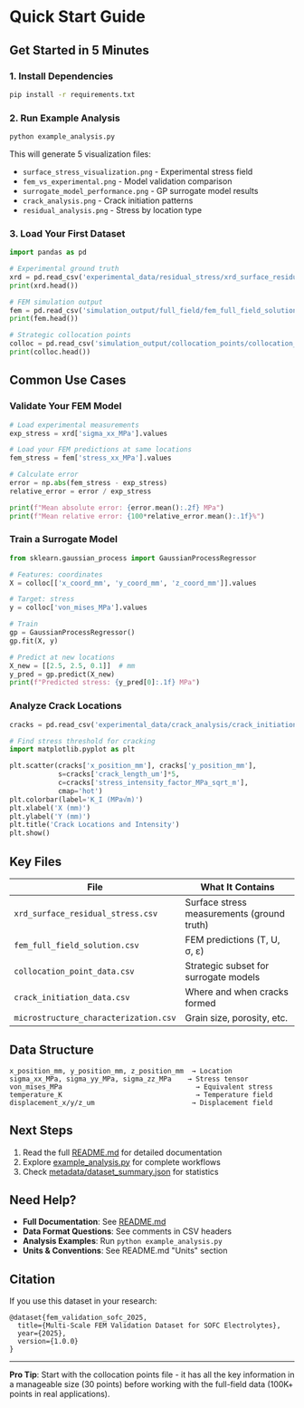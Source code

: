 # Quick Start Guide

## Get Started in 5 Minutes

### 1. Install Dependencies

```bash
pip install -r requirements.txt
```

### 2. Run Example Analysis

```bash
python example_analysis.py
```

This will generate 5 visualization files:
- `surface_stress_visualization.png` - Experimental stress field
- `fem_vs_experimental.png` - Model validation comparison
- `surrogate_model_performance.png` - GP surrogate model results
- `crack_analysis.png` - Crack initiation patterns
- `residual_analysis.png` - Stress by location type

### 3. Load Your First Dataset

```python
import pandas as pd

# Experimental ground truth
xrd = pd.read_csv('experimental_data/residual_stress/xrd_surface_residual_stress.csv')
print(xrd.head())

# FEM simulation output
fem = pd.read_csv('simulation_output/full_field/fem_full_field_solution.csv')
print(fem.head())

# Strategic collocation points
colloc = pd.read_csv('simulation_output/collocation_points/collocation_point_data.csv')
print(colloc.head())
```

## Common Use Cases

### Validate Your FEM Model

```python
# Load experimental measurements
exp_stress = xrd['sigma_xx_MPa'].values

# Load your FEM predictions at same locations
fem_stress = fem['stress_xx_MPa'].values

# Calculate error
error = np.abs(fem_stress - exp_stress)
relative_error = error / exp_stress

print(f"Mean absolute error: {error.mean():.2f} MPa")
print(f"Mean relative error: {100*relative_error.mean():.1f}%")
```

### Train a Surrogate Model

```python
from sklearn.gaussian_process import GaussianProcessRegressor

# Features: coordinates
X = colloc[['x_coord_mm', 'y_coord_mm', 'z_coord_mm']].values

# Target: stress
y = colloc['von_mises_MPa'].values

# Train
gp = GaussianProcessRegressor()
gp.fit(X, y)

# Predict at new locations
X_new = [[2.5, 2.5, 0.1]]  # mm
y_pred = gp.predict(X_new)
print(f"Predicted stress: {y_pred[0]:.1f} MPa")
```

### Analyze Crack Locations

```python
cracks = pd.read_csv('experimental_data/crack_analysis/crack_initiation_data.csv')

# Find stress threshold for cracking
import matplotlib.pyplot as plt

plt.scatter(cracks['x_position_mm'], cracks['y_position_mm'], 
            s=cracks['crack_length_um']*5, 
            c=cracks['stress_intensity_factor_MPa_sqrt_m'],
            cmap='hot')
plt.colorbar(label='K_I (MPa√m)')
plt.xlabel('X (mm)')
plt.ylabel('Y (mm)')
plt.title('Crack Locations and Intensity')
plt.show()
```

## Key Files

| File | What It Contains |
|------|------------------|
| `xrd_surface_residual_stress.csv` | Surface stress measurements (ground truth) |
| `fem_full_field_solution.csv` | FEM predictions (T, U, σ, ε) |
| `collocation_point_data.csv` | Strategic subset for surrogate models |
| `crack_initiation_data.csv` | Where and when cracks formed |
| `microstructure_characterization.csv` | Grain size, porosity, etc. |

## Data Structure

```
x_position_mm, y_position_mm, z_position_mm  → Location
sigma_xx_MPa, sigma_yy_MPa, sigma_zz_MPa    → Stress tensor
von_mises_MPa                                 → Equivalent stress
temperature_K                                 → Temperature field
displacement_x/y/z_um                        → Displacement field
```

## Next Steps

1. Read the full [README.md](README.md) for detailed documentation
2. Explore [example_analysis.py](example_analysis.py) for complete workflows
3. Check [metadata/dataset_summary.json](metadata/dataset_summary.json) for statistics

## Need Help?

- **Full Documentation**: See [README.md](README.md)
- **Data Format Questions**: See comments in CSV headers
- **Analysis Examples**: Run `python example_analysis.py`
- **Units & Conventions**: See README.md "Units" section

## Citation

If you use this dataset in your research:

```
@dataset{fem_validation_sofc_2025,
  title={Multi-Scale FEM Validation Dataset for SOFC Electrolytes},
  year={2025},
  version={1.0.0}
}
```

---

**Pro Tip**: Start with the collocation points file - it has all the key information in a manageable size (30 points) before working with the full-field data (100K+ points in real applications).